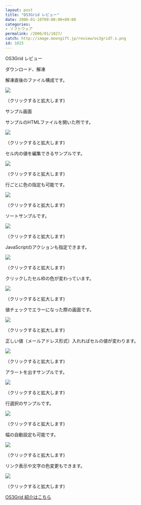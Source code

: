 ```yaml
---
layout: post
title: "OS3Grid レビュー"
date: 2006-01-16T09:00:00+09:00
categories:
- ソフトウェア
permalink: /2006/01/1027/
catch: http://image.moongift.jp/review/os3grid7.s.png
id: 1025
---
```

OS3Grid レビュー  
<!--more-->

ダウンロード、解凍

  

解凍直後のファイル構成です。

  

[![](http://image.moongift.jp/review/os3grid1.s.png)](http://image.moongift.jp/review/os3grid1.png)  
  
（クリックすると拡大します)

  

サンプル画面

  

サンプルのHTMLファイルを開いた所です。

  

[![](http://image.moongift.jp/review/os3grid2.s.png)](http://image.moongift.jp/review/os3grid2.png)  
  
（クリックすると拡大します)

  

セル内の値を編集できるサンプルです。

  

[![](http://image.moongift.jp/review/os3grid3.s.png)](http://image.moongift.jp/review/os3grid3.png)  
  
（クリックすると拡大します)

  

行ごとに色の指定も可能です。

  

[![](http://image.moongift.jp/review/os3grid4.s.png)](http://image.moongift.jp/review/os3grid4.png)  
  
（クリックすると拡大します)

  

ソートサンプルです。

  

[![](http://image.moongift.jp/review/os3grid5.s.png)](http://image.moongift.jp/review/os3grid5.png)  
  
（クリックすると拡大します)

  

JavaScriptのアクションも指定できます。

  

[![](http://image.moongift.jp/review/os3grid6.s.png)](http://image.moongift.jp/review/os3grid6.png)  
  
（クリックすると拡大します)

  

クリックしたセル枠の色が変わっています。

  

[![](http://image.moongift.jp/review/os3grid7.s.png)](http://image.moongift.jp/review/os3grid7.png)  
  
（クリックすると拡大します)

  

値チェックでエラーになった際の画面です。

  

[![](http://image.moongift.jp/review/os3grid8.s.png)](http://image.moongift.jp/review/os3grid8.png)  
  
（クリックすると拡大します)

  

正しい値（メールアドレス形式）入れればセルの値が変わります。

  

[![](http://image.moongift.jp/review/os3grid9.s.png)](http://image.moongift.jp/review/os3grid9.png)  
  
（クリックすると拡大します)

  

アラートを出すサンプルです。

  

[![](http://image.moongift.jp/review/os3grid10.s.png)](http://image.moongift.jp/review/os3grid10.png)  
  
（クリックすると拡大します)

  

行選択のサンプルです。

  

[![](http://image.moongift.jp/review/os3grid11.s.png)](http://image.moongift.jp/review/os3grid11.png)  
  
（クリックすると拡大します)

  

幅の自動設定も可能です。

  

[![](http://image.moongift.jp/review/os3grid12.s.png)](http://image.moongift.jp/review/os3grid12.png)  
  
（クリックすると拡大します)

  

リンク表示や文字の色変更もできます。

  

[![](http://image.moongift.jp/review/os3grid13.s.png)](http://image.moongift.jp/review/os3grid13.png)  
  
（クリックすると拡大します)

  

[OS3Grid 紹介はこちら](http://oss.moongift.jp/intro/i-1009.html)


